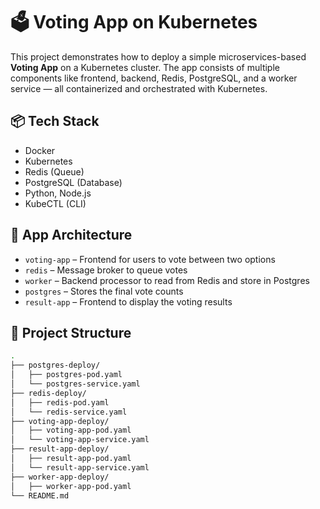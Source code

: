 # 🗳️ Voting App on Kubernetes

This project demonstrates how to deploy a simple microservices-based **Voting App** on a Kubernetes cluster. The app consists of multiple components like frontend, backend, Redis, PostgreSQL, and a worker service — all containerized and orchestrated with Kubernetes.

## 📦 Tech Stack

- Docker
- Kubernetes
- Redis (Queue)
- PostgreSQL (Database)
- Python, Node.js
- KubeCTL (CLI)

## 🧱 App Architecture

- `voting-app` – Frontend for users to vote between two options
- `redis` – Message broker to queue votes
- `worker` – Backend processor to read from Redis and store in Postgres
- `postgres` – Stores the final vote counts
- `result-app` – Frontend to display the voting results

## 📁 Project Structure

```bash
.
├── postgres-deploy/
│   ├── postgres-pod.yaml
│   └── postgres-service.yaml
├── redis-deploy/
│   ├── redis-pod.yaml
│   └── redis-service.yaml
├── voting-app-deploy/
│   ├── voting-app-pod.yaml
│   └── voting-app-service.yaml
├── result-app-deploy/
│   ├── result-app-pod.yaml
│   └── result-app-service.yaml
├── worker-app-deploy/
│   ├── worker-app-pod.yaml
└── README.md
